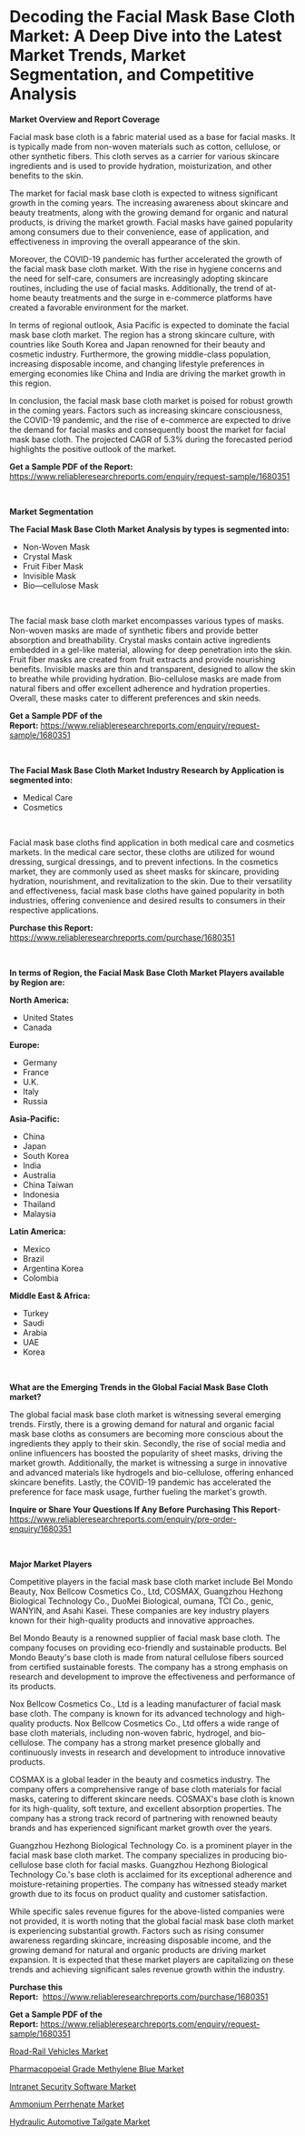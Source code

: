 <p><h1>Decoding the Facial Mask Base Cloth Market: A Deep Dive into the Latest Market Trends, Market Segmentation, and Competitive Analysis</h1></p><p><strong>Market Overview and Report Coverage</strong></p>
<p><p>Facial mask base cloth is a fabric material used as a base for facial masks. It is typically made from non-woven materials such as cotton, cellulose, or other synthetic fibers. This cloth serves as a carrier for various skincare ingredients and is used to provide hydration, moisturization, and other benefits to the skin.</p><p>The market for facial mask base cloth is expected to witness significant growth in the coming years. The increasing awareness about skincare and beauty treatments, along with the growing demand for organic and natural products, is driving the market growth. Facial masks have gained popularity among consumers due to their convenience, ease of application, and effectiveness in improving the overall appearance of the skin.</p><p>Moreover, the COVID-19 pandemic has further accelerated the growth of the facial mask base cloth market. With the rise in hygiene concerns and the need for self-care, consumers are increasingly adopting skincare routines, including the use of facial masks. Additionally, the trend of at-home beauty treatments and the surge in e-commerce platforms have created a favorable environment for the market.</p><p>In terms of regional outlook, Asia Pacific is expected to dominate the facial mask base cloth market. The region has a strong skincare culture, with countries like South Korea and Japan renowned for their beauty and cosmetic industry. Furthermore, the growing middle-class population, increasing disposable income, and changing lifestyle preferences in emerging economies like China and India are driving the market growth in this region.</p><p>In conclusion, the facial mask base cloth market is poised for robust growth in the coming years. Factors such as increasing skincare consciousness, the COVID-19 pandemic, and the rise of e-commerce are expected to drive the demand for facial masks and consequently boost the market for facial mask base cloth. The projected CAGR of 5.3% during the forecasted period highlights the positive outlook of the market.</p></p>
<p><strong>Get a Sample PDF of the Report:</strong> <a href="https://www.reliableresearchreports.com/enquiry/request-sample/1680351">https://www.reliableresearchreports.com/enquiry/request-sample/1680351</a></p>
<p>&nbsp;</p>
<p><strong>Market Segmentation</strong></p>
<p><strong>The Facial Mask Base Cloth Market Analysis by types is segmented into:</strong></p>
<p><ul><li>Non-Woven Mask</li><li>Crystal Mask</li><li>Fruit Fiber Mask</li><li>Invisible Mask</li><li>Bio—cellulose Mask</li></ul></p>
<p>&nbsp;</p>
<p><p>The facial mask base cloth market encompasses various types of masks. Non-woven masks are made of synthetic fibers and provide better absorption and breathability. Crystal masks contain active ingredients embedded in a gel-like material, allowing for deep penetration into the skin. Fruit fiber masks are created from fruit extracts and provide nourishing benefits. Invisible masks are thin and transparent, designed to allow the skin to breathe while providing hydration. Bio-cellulose masks are made from natural fibers and offer excellent adherence and hydration properties. Overall, these masks cater to different preferences and skin needs.</p></p>
<p><strong>Get a Sample PDF of the Report:</strong>&nbsp;<a href="https://www.reliableresearchreports.com/enquiry/request-sample/1680351">https://www.reliableresearchreports.com/enquiry/request-sample/1680351</a></p>
<p>&nbsp;</p>
<p><strong>The Facial Mask Base Cloth Market Industry Research by Application is segmented into:</strong></p>
<p><ul><li>Medical Care</li><li>Cosmetics</li></ul></p>
<p>&nbsp;</p>
<p><p>Facial mask base cloths find application in both medical care and cosmetics markets. In the medical care sector, these cloths are utilized for wound dressing, surgical dressings, and to prevent infections. In the cosmetics market, they are commonly used as sheet masks for skincare, providing hydration, nourishment, and revitalization to the skin. Due to their versatility and effectiveness, facial mask base cloths have gained popularity in both industries, offering convenience and desired results to consumers in their respective applications.</p></p>
<p><strong>Purchase this Report:</strong>&nbsp; <a href="https://www.reliableresearchreports.com/purchase/1680351">https://www.reliableresearchreports.com/purchase/1680351</a></p>
<p>&nbsp;</p>
<p><strong>In terms of Region, the Facial Mask Base Cloth Market Players available by Region are:</strong></p>
<p>
    <p> <strong> North America: </strong>
        <ul>
            <li>United States</li>
            <li>Canada</li>
        </ul>
        </p> 
    <p> <strong> Europe: </strong>
        <ul>
            <li>Germany</li>
            <li>France</li>
            <li>U.K.</li>
            <li>Italy</li>
            <li>Russia</li>
        </ul>
        </p> 
    <p> <strong> Asia-Pacific: </strong>
        <ul>
            <li>China</li>
            <li>Japan</li>
            <li>South Korea</li>
            <li>India</li>
            <li>Australia</li>
            <li>China Taiwan</li>
            <li>Indonesia</li>
            <li>Thailand</li>
            <li>Malaysia</li>
        </ul>
        </p> 
    <p> <strong> Latin America: </strong>
        <ul>
            <li>Mexico</li>
            <li>Brazil</li>
            <li>Argentina Korea</li>
            <li>Colombia</li>
        </ul>
        </p> 
    <p> <strong> Middle East & Africa: </strong>
        <ul>
            <li>Turkey</li>
            <li>Saudi</li>
            <li>Arabia</li>
            <li>UAE</li>
            <li>Korea</li>
        </ul>
    </p>
    </p>
<p>&nbsp;</p>
<p><strong>What are the Emerging Trends in the Global Facial Mask Base Cloth market?</strong></p>
<p><p>The global facial mask base cloth market is witnessing several emerging trends. Firstly, there is a growing demand for natural and organic facial mask base cloths as consumers are becoming more conscious about the ingredients they apply to their skin. Secondly, the rise of social media and online influencers has boosted the popularity of sheet masks, driving the market growth. Additionally, the market is witnessing a surge in innovative and advanced materials like hydrogels and bio-cellulose, offering enhanced skincare benefits. Lastly, the COVID-19 pandemic has accelerated the preference for face mask usage, further fueling the market's growth.</p></p>
<p><strong>Inquire or Share Your Questions If Any Before Purchasing This Report</strong>- <a href="https://www.reliableresearchreports.com/enquiry/pre-order-enquiry/1680351">https://www.reliableresearchreports.com/enquiry/pre-order-enquiry/1680351</a></p>
<p>&nbsp;</p>
<p><strong>Major Market Players</strong></p>
<p><p>Competitive players in the facial mask base cloth market include Bel Mondo Beauty, Nox Bellcow Cosmetics Co., Ltd, COSMAX, Guangzhou Hezhong Biological Technology Co., DuoMei Biological, oumana, TCI Co., genic, WANYIN, and Asahi Kasei. These companies are key industry players known for their high-quality products and innovative approaches.</p><p>Bel Mondo Beauty is a renowned supplier of facial mask base cloth. The company focuses on providing eco-friendly and sustainable products. Bel Mondo Beauty's base cloth is made from natural cellulose fibers sourced from certified sustainable forests. The company has a strong emphasis on research and development to improve the effectiveness and performance of its products.</p><p>Nox Bellcow Cosmetics Co., Ltd is a leading manufacturer of facial mask base cloth. The company is known for its advanced technology and high-quality products. Nox Bellcow Cosmetics Co., Ltd offers a wide range of base cloth materials, including non-woven fabric, hydrogel, and bio-cellulose. The company has a strong market presence globally and continuously invests in research and development to introduce innovative products.</p><p>COSMAX is a global leader in the beauty and cosmetics industry. The company offers a comprehensive range of base cloth materials for facial masks, catering to different skincare needs. COSMAX's base cloth is known for its high-quality, soft texture, and excellent absorption properties. The company has a strong track record of partnering with renowned beauty brands and has experienced significant market growth over the years.</p><p>Guangzhou Hezhong Biological Technology Co. is a prominent player in the facial mask base cloth market. The company specializes in producing bio-cellulose base cloth for facial masks. Guangzhou Hezhong Biological Technology Co.'s base cloth is acclaimed for its exceptional adherence and moisture-retaining properties. The company has witnessed steady market growth due to its focus on product quality and customer satisfaction.</p><p>While specific sales revenue figures for the above-listed companies were not provided, it is worth noting that the global facial mask base cloth market is experiencing substantial growth. Factors such as rising consumer awareness regarding skincare, increasing disposable income, and the growing demand for natural and organic products are driving market expansion. It is expected that these market players are capitalizing on these trends and achieving significant sales revenue growth within the industry.</p></p>
<p><strong>Purchase this Report:</strong>&nbsp;&nbsp;<a href="https://www.reliableresearchreports.com/purchase/1680351">https://www.reliableresearchreports.com/purchase/1680351</a></p>
<p></p>
<p><strong>Get a Sample PDF of the Report:</strong>&nbsp;<a href="https://www.reliableresearchreports.com/enquiry/request-sample/1680351">https://www.reliableresearchreports.com/enquiry/request-sample/1680351</a></p>
<p><p><a href="https://www.linkedin.com/pulse/road-rail-vehicles-market-size-share-global-analysis-report/">Road-Rail Vehicles Market</a></p><p><a href="https://medium.com/@scanw41036/pharmacopoeial-grade-methylene-blue-market-furnishes-information-on-market-share-market-trends-c7a4a4356392">Pharmacopoeial Grade Methylene Blue Market</a></p><p><a href="https://github.com/merzlyukov93/Market-Research-Report-List-1/blob/main/intranet-security-software-market.md">Intranet Security Software Market</a></p><p><a href="https://github.com/sofyaavrova/Market-Research-Report-List-1/blob/main/ammonium-perrhenate-market.md">Ammonium Perrhenate Market</a></p><p><a href="https://medium.com/@malcomw102036/hydraulic-automotive-tailgate-market-size-market-outlook-and-market-forecast-2023-to-2030-000f7ecbed7f">Hydraulic Automotive Tailgate Market</a></p></p>